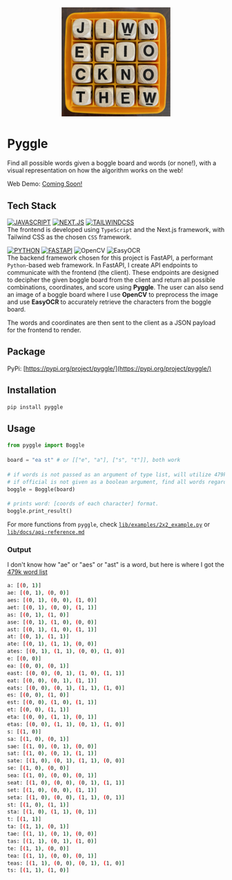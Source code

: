 <h1 align="center">
  <img src="backend/data/images/test2.png" alt="logo" width="50%">
</h1>

# Pyggle

Find all possible words given a boggle board and words (or none!), with a visual representation on how the algorithm works on the web!

Web Demo: [Coming Soon!](https://github.com/andrearcaina/pyggle)

## Tech Stack

[![JAVASCRIPT](https://img.shields.io/badge/typescript-3178C6?style=for-the-badge&logo=typescript&logoColor=FFF)](https://developer.mozilla.org/en-US/docs/Web/JavaScript)
[![NEXT.JS](https://img.shields.io/badge/NEXT-0769AD?style=for-the-badge&logo=next.js&logoColor=white)](https://nextjs.org/)
[![TAILWINDCSS](https://img.shields.io/badge/Tailwind_CSS-38B2AC?style=for-the-badge&logo=tailwind-css&logoColor=white)](https://tailwindcss.com/) \
The frontend is developed using `TypeScript` and the Next.js framework, with Tailwind CSS as the chosen `CSS` framework.

[![PYTHON](https://img.shields.io/badge/python-3670A0?style=for-the-badge&logo=python&logoColor=ffdd54)](https://www.python.org/)
[![FASTAPI](https://img.shields.io/badge/FastAPI-005571?style=for-the-badge&logo=fastapi)](https://fastapi.tiangolo.com/)
![OpenCV](https://img.shields.io/badge/opencv-%23white.svg?style=for-the-badge&logo=opencv&logoColor=white)
![EasyOCR](https://img.shields.io/badge/easyocr-008080?style=for-the-badge&logo=python&logoColor=white) \
The backend framework chosen for this project is FastAPI, a performant `Python`-based web framework. In FastAPI, I create API endpoints to communicate with the frontend (the client).
These endpoints are designed to decipher the given boggle board from the client and return all possible combinations, coordinates, and score using **Pyggle**.
The user can also send an image of a boggle board where I use **OpenCV** to preprocess the image and use **EasyOCR** to accurately retrieve the characters from the boggle board.

The words and coordinates are then sent to the client as a JSON payload for the frontend to render.

## Package

PyPi: [https://pypi.org/project/pyggle/](https://pypi.org/project/pyggle/)

## Installation

```bash
pip install pyggle
```

## Usage

```python
from pyggle import Boggle

board = "ea st" # or [["e", "a"], ["s", "t"]], both work

# if words is not passed as an argument of type list, will utilize 479k words (all in English)
# if official is not given as a boolean argument, find all words regardless of length
boggle = Boggle(board)

# prints word: [coords of each character] format.
boggle.print_result()
```

For more functions from `pyggle`, check [`lib/examples/2x2_example.py`](https://github.com/andrearcaina/pyggle/blob/main/lib/examples/2x2_example.py) or [`lib/docs/api-reference.md`](https://github.com/andrearcaina/pyggle/blob/main/lib/docs/api-reference.md)

### Output

I don't know how "ae" or "aes" or "ast" is a word, but here is where I got the [479k word list](https://github.com/dwyl/english-words)

```bash
a: [(0, 1)]
ae: [(0, 1), (0, 0)]
aes: [(0, 1), (0, 0), (1, 0)]
aet: [(0, 1), (0, 0), (1, 1)]
as: [(0, 1), (1, 0)]
ase: [(0, 1), (1, 0), (0, 0)]
ast: [(0, 1), (1, 0), (1, 1)]
at: [(0, 1), (1, 1)]
ate: [(0, 1), (1, 1), (0, 0)]
ates: [(0, 1), (1, 1), (0, 0), (1, 0)]
e: [(0, 0)]
ea: [(0, 0), (0, 1)]
east: [(0, 0), (0, 1), (1, 0), (1, 1)]
eat: [(0, 0), (0, 1), (1, 1)]
eats: [(0, 0), (0, 1), (1, 1), (1, 0)]
es: [(0, 0), (1, 0)]
est: [(0, 0), (1, 0), (1, 1)]
et: [(0, 0), (1, 1)]
eta: [(0, 0), (1, 1), (0, 1)]
etas: [(0, 0), (1, 1), (0, 1), (1, 0)]
s: [(1, 0)]
sa: [(1, 0), (0, 1)]
sae: [(1, 0), (0, 1), (0, 0)]
sat: [(1, 0), (0, 1), (1, 1)]
sate: [(1, 0), (0, 1), (1, 1), (0, 0)]
se: [(1, 0), (0, 0)]
sea: [(1, 0), (0, 0), (0, 1)]
seat: [(1, 0), (0, 0), (0, 1), (1, 1)]
set: [(1, 0), (0, 0), (1, 1)]
seta: [(1, 0), (0, 0), (1, 1), (0, 1)]
st: [(1, 0), (1, 1)]
sta: [(1, 0), (1, 1), (0, 1)]
t: [(1, 1)]
ta: [(1, 1), (0, 1)]
tae: [(1, 1), (0, 1), (0, 0)]
tas: [(1, 1), (0, 1), (1, 0)]
te: [(1, 1), (0, 0)]
tea: [(1, 1), (0, 0), (0, 1)]
teas: [(1, 1), (0, 0), (0, 1), (1, 0)]
ts: [(1, 1), (1, 0)]
```
